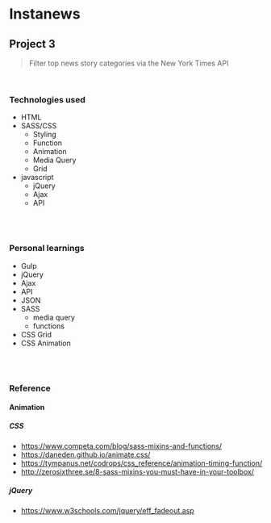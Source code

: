 # Instanews 
## Project 3
> Filter top news story categories via the New York Times API<br />

<br />

### **Technologies used**
- HTML
- SASS/CSS
    - Styling
    - Function
    - Animation
    - Media Query
    - Grid
- javascript
    - jQuery
    - Ajax
    - API
<br />
<br />

### **Personal learnings**
- Gulp
- jQuery
- Ajax
- API
- JSON
- SASS
    - media query
    - functions
- CSS Grid
- CSS Animation
<br />
<br />



### **Reference** 
#### Animation
##### _CSS_
- https://www.competa.com/blog/sass-mixins-and-functions/
- https://daneden.github.io/animate.css/
- https://tympanus.net/codrops/css_reference/animation-timing-function/
- http://zerosixthree.se/8-sass-mixins-you-must-have-in-your-toolbox/
##### _jQuery_
- https://www.w3schools.com/jquery/eff_fadeout.asp
